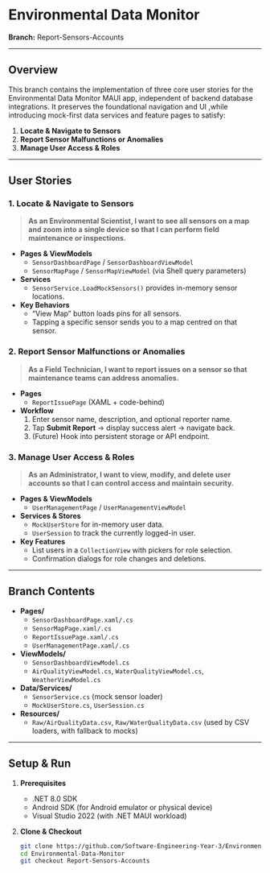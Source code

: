# Environmental Data Monitor  
**Branch:** Report-Sensors-Accounts  

---

## Overview  
This branch contains the implementation of three core user stories for the Environmental Data Monitor MAUI app, independent of backend database integrations. It preserves the foundational navigation and UI ,while introducing mock-first data services and feature  pages to satisfy:

1. **Locate & Navigate to Sensors**  
2. **Report Sensor Malfunctions or Anomalies**  
3. **Manage User Access & Roles**  

---

##  User Stories  

### 1. Locate & Navigate to Sensors  
> **As an Environmental Scientist, I want to see all sensors on a map and zoom into a single device so that I can perform field maintenance or inspections.**  
- **Pages & ViewModels**  
  - `SensorDashboardPage` / `SensorDashboardViewModel`  
  - `SensorMapPage` / `SensorMapViewModel` (via Shell query parameters)  
- **Services**  
  - `SensorService.LoadMockSensors()` provides in-memory sensor locations.  
- **Key Behaviors**  
  - “View Map” button loads pins for all sensors.  
  - Tapping a specific sensor sends you to a map centred on that sensor.  

### 2. Report Sensor Malfunctions or Anomalies  
> **As a Field Technician, I want to report issues on a sensor so that maintenance teams can address anomalies.**  
- **Pages**  
  - `ReportIssuePage` (XAML + code-behind)  
- **Workflow**  
  1. Enter sensor name, description, and optional reporter name.  
  2. Tap **Submit Report** → display success alert → navigate back.  
  3. (Future) Hook into persistent storage or API endpoint.  

### 3. Manage User Access & Roles  
> **As an Administrator, I want to view, modify, and delete user accounts so that I can control access and maintain security.**  
- **Pages & ViewModels**  
  - `UserManagementPage` / `UserManagementViewModel`  
- **Services & Stores**  
  - `MockUserStore` for in-memory user data.  
  - `UserSession` to track the currently logged-in user.  
- **Key Features**  
  - List users in a `CollectionView` with pickers for role selection.  
  - Confirmation dialogs for role changes and deletions.  

---

##  Branch Contents  

- **Pages/**  
  - `SensorDashboardPage.xaml/.cs`  
  - `SensorMapPage.xaml/.cs`  
  - `ReportIssuePage.xaml/.cs`  
  - `UserManagementPage.xaml/.cs`  
- **ViewModels/**  
  - `SensorDashboardViewModel.cs`  
  - `AirQualityViewModel.cs`, `WaterQualityViewModel.cs`, `WeatherViewModel.cs`  
- **Data/Services/**  
  - `SensorService.cs` (mock sensor loader)  
  - `MockUserStore.cs`, `UserSession.cs`  
- **Resources/**  
  - `Raw/AirQualityData.csv`, `Raw/WaterQualityData.csv` (used by CSV loaders, with fallback to mocks)  


---

##  Setup & Run  

1. **Prerequisites**  
   - .NET 8.0 SDK  
   - Android SDK (for Android emulator or physical device)  
   - Visual Studio 2022 (with .NET MAUI workload)  

2. **Clone & Checkout**  
   ```bash
   git clone https://github.com/Software-Engineering-Year-3/Environmental-Data-Monitor.git
   cd Environmental-Data-Monitor
   git checkout Report-Sensors-Accounts
